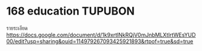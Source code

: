 # 168 education TUPUBON
รายระเอียด
https://docs.google.com/document/d/1k9xrtlNkRQjV0mJnbMLXtIrtWEsYUD00/edit?usp=sharing&ouid=114979267093425921893&rtpof=true&sd=true
